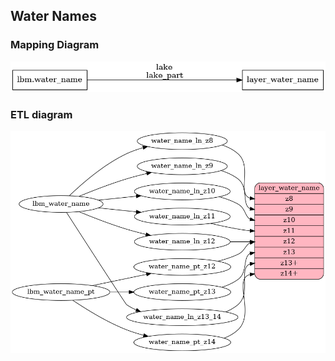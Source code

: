 ## Water Names

### Mapping Diagram
![Mapping diagram for water names](mapping_diagram.png?raw=true)

### ETL diagram
![ETL diagram for water names](etl_diagram.png?raw=true)
